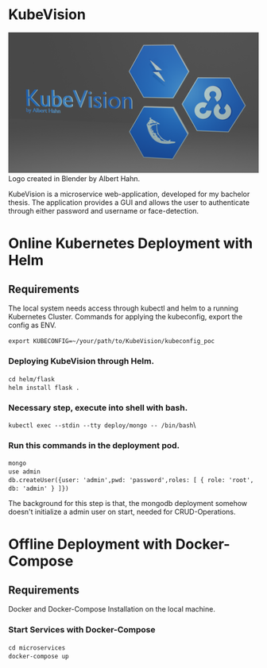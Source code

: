 # KubeVision
![alt text](https://github.com/AlbertHahn/KubeVision/blob/main/KubeVision.png)
Logo created in Blender by Albert Hahn.

KubeVision is a microservice web-application, developed for my bachelor thesis.
The application provides a GUI and allows the user to authenticate through either password and username or face-detection.


# Online Kubernetes Deployment with Helm
## Requirements
The local system needs access through kubectl and helm to a running Kubernetes Cluster.
Commands for applying the kubeconfig, export the config as ENV.

`export KUBECONFIG=~/your/path/to/KubeVision/kubeconfig_poc`

### Deploying KubeVision through Helm.
`cd helm/flask`\
`helm install flask .`

### Necessary step, execute into shell with bash.
`kubectl exec --stdin --tty deploy/mongo -- /bin/bash`\

### Run this commands in the deployment pod.
`mongo`\
`use admin`\
`db.createUser({user: 'admin',pwd: 'password',roles: [ { role: 'root', db: 'admin' } ]})`

The background for this step is that, the mongodb deployment somehow doesn't initialize a admin user on start, needed for CRUD-Operations.

# Offline Deployment with Docker-Compose
## Requirements
Docker and Docker-Compose Installation on the local machine.

### Start Services with Docker-Compose
`cd microservices`\
`docker-compose up`
